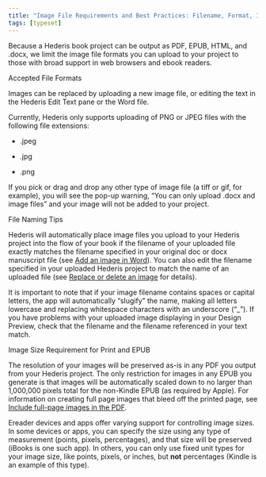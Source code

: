 ```yaml
---
title: "Image File Requirements and Best Practices: Filename, Format, Image Size"
tags: [typeset]
---
```

 
<html><body><section data-type="chapter" class="hsecchapter" data-hederis-type="hsecchapter" id="image_best_practices" data-pi-attrs="id: image_best_practices; data-tags: typeset;" role="doc-chapter" data-tags="typeset" data-author-name=" " data-book-title=" " title="Image File Requirements and Best Practices: Filename, Format, Image Size"><p class="hblkp" data-hederis-type="hblkp" id="p3oH0ppGL">Because a Hederis book project can be output as PDF, EPUB, HTML, and .docx, we limit the image file formats you can upload to your project to those with broad support in web browsers and ebook readers. </p><p class="hblkh1" data-hederis-type="hblkh1" id="pDUHAPKxd">Accepted File Formats</p><p class="hblkp" data-hederis-type="hblkp" id="ppbMPz1gp">Images can be replaced by uploading a new image file, or editing the text in the Hederis Edit Text pane or the Word file.</p><p class="hblkp" data-hederis-type="hblkp" id="p494KSTi9">Currently, Hederis only supports uploading of PNG or JPEG files with the following file extensions:</p><ul class="hwprbulletlist" data-hederis-type="hwprbulletlist" id="poAnoQqBp"><li class="hblkuli" data-hederis-type="hblkuli" id="liPx93vrH5"><p class="hblkuli" data-hederis-type="hblklip" id="puA9zYL7p">.jpeg</p></li><li class="hblkuli" data-hederis-type="hblkuli" id="liWs8shz6G"><p class="hblkuli" data-hederis-type="hblklip" id="pMFfHYFap">.jpg</p></li><li class="hblkuli" data-hederis-type="hblkuli" id="lie6Py0vtx"><p class="hblkuli" data-hederis-type="hblklip" id="ppd1sYupc">.png</p></li></ul><p class="hblkp" data-hederis-type="hblkp" id="pSPam1DGN">If you pick or drag and drop any other type of image file (a tiff or gif, for example), you will see the pop-up warning, &#8220;You can only upload .docx and image files&#8221; and your image will not be added to your project.</p><p class="hblkh1" data-hederis-type="hblkh1" id="ppDMdmJtE">File Naming Tips</p><p class="hblkp" data-hederis-type="hblkp" id="pLLixQo3q">Hederis will automatically place image files you upload to your Hederis project into the flow of your book if the filename of your uploaded file exactly matches the filename specified in your original doc or docx manuscript file (see <a href="{% link _docs/add-an-image.md %}" class="hspana" data-hederis-type="hspana" id="pv6Jwgth3">Add an image in Word</a>). You can also edit the filename specified in your uploaded Hederis project to match the name of an uploaded file (see <a href="{% link _docs/replace-an-image.md %}" class="hspana" data-hederis-type="hspana" id="pX1TOg95G">Replace or delete an image</a> for details). </p><p class="hblkp" data-hederis-type="hblkp" id="pSIqffWE3">It is important to note that if your image filename contains spaces or capital letters, the app will automatically &#8220;slugify&#8221; the name, making all letters lowercase and replacing whitespace characters with an underscore (&#8220;_&#8221;). If you have problems with your uploaded image displaying in your Design Preview, check that the filename and the filename referenced in your text match.</p><p class="hblkh1" data-hederis-type="hblkh1" id="p2tefwjAw">Image Size Requirement for Print and EPUB</p><p class="hblkp" data-hederis-type="hblkp" id="pQTWKEJUP">The resolution of your images will be preserved as-is in any PDF you output from your Hederis project. The only restriction for images in any EPUB you generate is that images will be automatically scaled down to no larger than 1,000,000 pixels total for the non-Kindle EPUB (as required by Apple). For information on creating full page images that bleed off the printed page, see <a href="{% link _docs/include-full-page-images.md %}" class="hspana" data-hederis-type="hspana" id="psR8rdsd2">Include full-page images in the PDF</a>.</p><p class="hblkp" data-hederis-type="hblkp" id="pIMamhcJv">Ereader devices and apps offer varying support for controlling image sizes. In some devices or apps, you can specify the size using any type of measurement (points, pixels, percentages), and that size will be preserved (iBooks is one such app). In others, you can only use fixed unit types for your image size, like points, pixels, or inches, but <strong data-hederis-type="hspanstrong" id="pek2Pg9de">not</strong> percentages (Kindle is an example of this type). </p></section></body></html>
